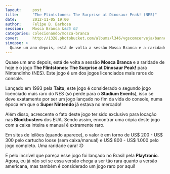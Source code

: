 ```yaml
---
layout:     post
title:      "The Flintstones: The Surprise at Dinosaur Peak! (NES)"
date:       2012-11-05 19:00
author:     Felipe B. Barbosa
session:    Mosca Branca &#35 02
categories: colecionando/mosca-branca
cover:      http://i328.photobucket.com/albums/l346/vgscomcerveja/banner3_1_zpsplzx2idj.jpg
sinopse: >
  Quase um ano depois, está de volta a sessão Mosca Branca e a raridade de hoje é o jogo The Flintstones: The Surprise at Dinosaur Peak! para Nintendinho (NES). Este jogo é um dos jogos licenciados mais raros do console.
---
```

Quase um ano depois, está de volta a sessão **Mosca Branca** e a raridade de hoje é o jogo **The Flintstones: The Surprise at Dinosaur Peak!** para Nintendinho (NES). Este jogo é um dos jogos licenciados mais raros do console.

Lançado em 1993 pela **Taito**, este jogo é considerado o segundo jogo licenciado mais raro do NES (só perde para o **Stadium Events**), isso se deve exatamente por ser um jogo lançado no fim da vida do console, numa época em que o **Super Nintendo** já estava no mercado!

Além disso, acrescente o fato deste jogo ter sido exclusivo para locação nas **Blockbusters** dos EUA. Sendo assim, encontrar uma cópia deste jogo com a caixa inteira e manual é extramente raro.

Em sites de leilões (quando aparece), o valor é em torno de US$ 200 - US$ 300 pelo cartucho loose (sem caixa/manual) e US$ 800 - US$ 1.000 pelo jogo completo. Uma raridade cara! :D

E pelo incrível que pareça esse jogo foi lançado no Brasil pela **Playtronic**. Agora, eu já não sei se essa versão chega a ser tão rara quanto a versão americana, mas também é considerado um jogo raro por aqui!
